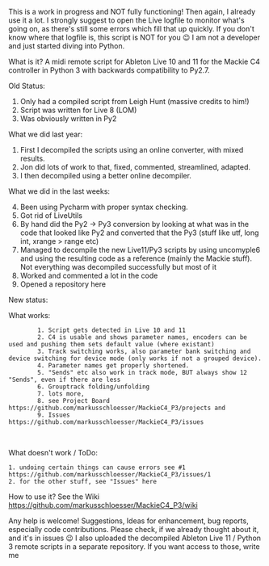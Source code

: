 This is a work in progress and NOT fully functioning! Then again, I already use it a lot.
I strongly suggest to open the Live logfile to monitor what's going on, as there's still some errors which fill that up quickly. If you don't know where that logfile is, this script is NOT for you 😉
I am not a developer and just started diving into Python.

What is it?
A midi remote script for Ableton Live 10 and 11 for the Mackie C4 controller in Python 3 with backwards compatibility to Py2.7.

Old Status:
1. Only had a compiled script from Leigh Hunt (massive credits to him!)
2. Script was written for Live 8 (LOM)
3. Was obviously written in Py2
 
 
What we did last year:
  1. First I decompiled the scripts using an online converter, with mixed results.
  2. Jon did lots of work to that, fixed, commented, streamlined, adapted. 
  3. I then decompiled using a better online decompiler.

What we did in the last weeks:

  4. Been using Pycharm with proper syntax checking.
  5. Got rid of LiveUtils
  6. By hand did the Py2 -> Py3 conversion by looking at what was in the code that looked like Py2 and converted that the Py3 (stuff like utf, long int, xrange > range etc)
  7. Managed to decompile the new Live11/Py3 scripts by using uncomyple6 and using the resulting code as a reference (mainly the Mackie stuff). Not everything was decompiled successfully but most of it
  8. Worked and commented a lot in the code
  9. Opened a repository here


New status:

What works:

			1. Script gets detected in Live 10 and 11
			2. C4 is usable and shows parameter names, encoders can be used and pushing them sets default value (where existant)
			3. Track switching works, also parameter bank switching and device switching for device mode (only works if not a grouped device). 
			4. Parameter names get properly shortened.  
			5. "Sends" etc also work in track mode, BUT always show 12 "Sends", even if there are less
			6. Grouptrack folding/unfolding
			7. lots more, 
			8. see Project Board https://github.com/markusschloesser/MackieC4_P3/projects and 
			9. Issues https://github.com/markusschloesser/MackieC4_P3/issues	
 

What doesn't work / ToDo:

    1. undoing certain things can cause errors see #1 https://github.com/markusschloesser/MackieC4_P3/issues/1
    2. for the other stuff, see "Issues" here
   
How to use it?
See the Wiki https://github.com/markusschloesser/MackieC4_P3/wiki 

Any help is welcome! Suggestions, Ideas for enhancement, bug reports, especially code contributions. Please check, if we already thought about it, and it's in issues 😉 
I also uploaded the decompiled Ableton Live 11 / Python 3 remote scripts in a separate repository. If you want access to those, write me

